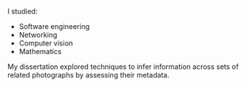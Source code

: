 I studied:
- Software engineering
- Networking
- Computer vision
- Mathematics

My dissertation explored techniques to infer information across sets of related photographs by assessing their metadata.
